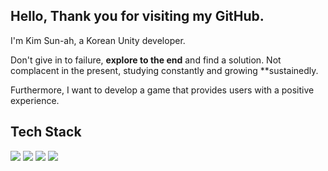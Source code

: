 ## Hello, Thank you for visiting my GitHub. 

I'm Kim Sun-ah, a Korean Unity developer.

Don't give in to failure, **explore to the end** and find a solution.
Not complacent in the present, studying constantly and growing **sustainedly.

Furthermore, I want to develop a game that provides users with a positive experience.

## Tech Stack
<img src="https://img.shields.io/badge/Unity-000000?style=for-the-badge&logo=Unity&logoColor=white"> <img src="https://img.shields.io/badge/Lua-2C2D72?style=for-the-badge&logo=Lua&logoColor=white"> <img src="https://img.shields.io/badge/Firebase-DD2C00?style=for-the-badge&logo=Firebase&logoColor=white"> <img src="https://img.shields.io/badge/Sourcetree-0052CC?style=for-the-badge&logo=Sourcetree&logoColor=white">
